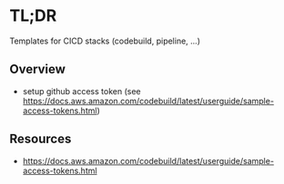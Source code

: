 # TL;DR

Templates for CICD stacks (codebuild, pipeline, ...)


## Overview

* setup github access token (see https://docs.aws.amazon.com/codebuild/latest/userguide/sample-access-tokens.html)

## Resources

* https://docs.aws.amazon.com/codebuild/latest/userguide/sample-access-tokens.html